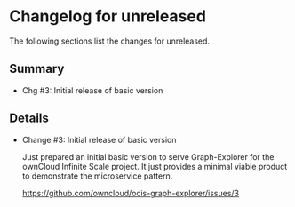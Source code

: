 # Changelog for unreleased

The following sections list the changes for unreleased.

## Summary

 * Chg #3: Initial release of basic version

## Details

 * Change #3: Initial release of basic version

   Just prepared an initial basic version to serve Graph-Explorer for the ownCloud Infinite Scale
   project. It just provides a minimal viable product to demonstrate the microservice pattern.

   https://github.com/owncloud/ocis-graph-explorer/issues/3


